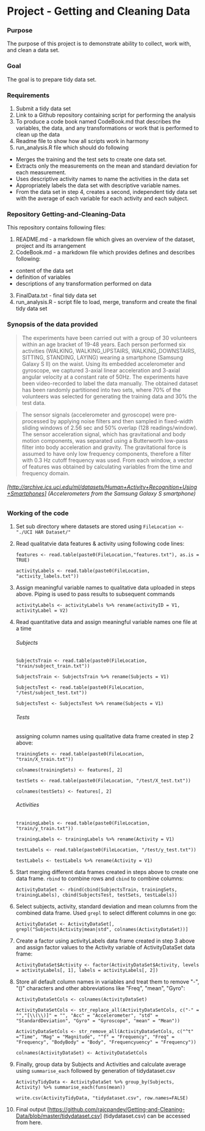 
# Project - Getting and Cleaning Data

### Purpose 

  The purpose of this project is to demonstrate ability to collect, work with, and clean a data set.
  
### Goal

  The goal is to prepare tidy data set.

### Requirements

  1. Submit a tidy data set
  2. Link to a Github repository containing script for performing the analysis
  3. To produce a code book named CodeBook.md that describes the variables, the data, and any transformations or work that is performed to clean up the data 
  4. Readme file to show how all scripts work in harmony
  5. run_analysis.R file which should do following
   + Merges the training and the test sets to create one data set.
   + Extracts only the measurements on the mean and standard deviation for each measurement.
   + Uses descriptive activity names to name the activities in the data set
   + Appropriately labels the data set with descriptive variable names.
   + From the data set in step 4, creates a second, independent tidy data set with the average of each variable for each activity and each subject.
    
### Repository Getting-and-Cleaning-Data

  This repository contains following files:
  
  1. README.md - a markdown file which gives an overview of the dataset, project and its arrangement
  2. CodeBook.md - a markdown file which provides defines and describes following: 
   + content of the data set
   + definition of variables
   + descriptions of any transformation performed on data
  3. FinalData.txt - final tidy data set
  4. run_analysis.R - script file to load, merge, transform and create the final tidy data set
  
### Synopsis of the data provided

> The experiments have been carried out with a group of 30 volunteers within an age bracket of 19-48 years. Each person performed six activities (WALKING, WALKING_UPSTAIRS, WALKING_DOWNSTAIRS, SITTING, STANDING, LAYING) wearing a smartphone (Samsung Galaxy S II) on the waist. Using its embedded accelerometer and gyroscope, we captured 3-axial linear acceleration and 3-axial angular velocity at a constant rate of 50Hz. The experiments have been video-recorded to label the data manually. The obtained dataset has been randomly partitioned into two sets, where 70% of the volunteers was selected for generating the training data and 30% the test data.

> The sensor signals (accelerometer and gyroscope) were pre-processed by applying noise filters and then sampled in fixed-width sliding windows of 2.56 sec and 50% overlap (128 readings/window). The sensor acceleration signal, which has gravitational and body motion components, was separated using a Butterworth low-pass filter into body acceleration and gravity. The gravitational force is assumed to have only low frequency components, therefore a filter with 0.3 Hz cutoff frequency was used. From each window, a vector of features was obtained by calculating variables from the time and frequency domain.

###### [http://archive.ics.uci.edu/ml/datasets/Human+Activity+Recognition+Using+Smartphones] (Accelerometers from the Samsung Galaxy S smartphone)

### Working of the code

  1. Set sub directory where datasets are stored using ```FileLocation <- "./UCI HAR Dataset/" ```
  2. Read qualitatvie data features & activity using following code lines:
  
      ```features <- read.table(paste0(FileLocation,"features.txt"), as.is = TRUE)```
      
      ```activityLabels <- read.table(paste0(FileLocation, "activity_labels.txt"))```
      
  3. Assign meaningful variable names to qualitative data uploaded in steps above. Piping is used to pass results to subsequent commands
    
      ```activityLabels <- activityLabels %>% rename(activityID = V1, activityLabel = V2)```
      
  4. Read quantitative data and assign meaningful variable names one file at a time
  
      ###### Subjects
  
      ```SubjectsTrain <- read.table(paste0(FileLocation, "train/subject_train.txt"))```
      
      ```SubjectsTrain <- SubjectsTrain %>% rename(Subjects = V1)```
      
      ```SubjectsTest <- read.table(paste0(FileLocation, "/test/subject_test.txt"))```
      
      ```SubjectsTest <- SubjectsTest %>% rename(Subjects = V1)```
      
      ###### Tests
      
      assigning column names using qualitative data frame created in step 2 above:
      
      ```trainingSets <- read.table(paste0(FileLocation, "train/X_train.txt"))```
      
      ```colnames(trainingSets) <- features[, 2]```
      
      ```testSets <- read.table(paste0(FileLocation, "/test/X_test.txt"))```
      
      ```colnames(testSets) <- features[, 2]```
      
      ###### Activities
      
      ```trainingLabels <- read.table(paste0(FileLocation, "train/y_train.txt"))```
      
      ```trainingLabels <- trainingLabels %>% rename(Activity = V1)```
      
      ```testLabels <- read.table(paste0(FileLocation, "/test/y_test.txt"))```
      
      ```testLabels <- testLabels %>% rename(Activity = V1)```
      
  5. Start merging different data frames created in steps above to create one data frame. ```rbind``` to combine rows and ```cbind``` to combine columns:
  
      ```ActivityDataSet <- rbind(cbind(SubjectsTrain, trainingSets, trainingLabels), cbind(SubjectsTest, testSets, testLabels))```
      
  6. Select subjects, activity, standard deviation and mean columns from the combined data frame. Used ```grepl``` to select different columns in one go: 
    
      ```ActivityDataSet <- ActivityDataSet[, grepl("Subjects|Activity|mean|std", colnames(ActivityDataSet))]```
      
  7. Create a factor using activityLabels data frame created in step 3 above and assign factor values to the Activity variable of ActivityDataSet data frame:
  
      ```ActivityDataSet$Activity <- factor(ActivityDataSet$Activity, levels = activityLabels[, 1], labels = activityLabels[, 2])```
      
  8. Store all default column names in variables and treat them to remove "-", "()" characters and other abbreviations like "Freq", "mean", "Gyro":
  
      ```ActivityDataSetCols <- colnames(ActivityDataSet)```
      
      ```ActivityDataSetCols <- str_replace_all(ActivityDataSetCols, c("-" = "","[\\(\\)]" = "", "Acc" = "Accelerometer", "std" = "StandardDeviation", "Gyro" = "Gyroscope", "mean" = "Mean"))```
      
      ```ActivityDataSetCols <- str_remove_all(ActivityDataSetCols, c("^t" ="Time", "Mag" = "Magnitude", "^f" = "Frequency", "Freq" = "Frequency", "BodyBody" = "Body", "Frequencyuency" = "Frequency"))```
      
      ```colnames(ActivityDataSet) <- ActivityDataSetCols```
      
  9. Finally, group data by Subjects and Activities and calculate average using ```summarise_each``` followed by generation of tidydataset.csv
  
      ```ActivityTidyData <- ActivityDataSet %>% group_by(Subjects, Activity) %>% summarise_each(funs(mean))```
      
      ```write.csv(ActivityTidyData, "tidydataset.csv", row.names=FALSE)```

  10. Final output [https://github.com/rajcpandey/Getting-and-Cleaning-Data/blob/master/tidydataset.csv] (tidydataset.csv) can be accessed from here.